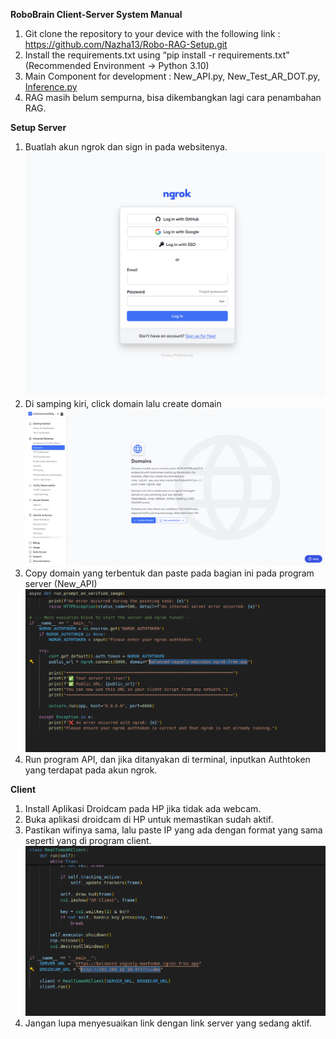 **RoboBrain Client-Server System Manual**

1. Git clone the repository to your device with the following link : https://github.com/Nazha13/Robo-RAG-Setup.git  
2. Install the requirements.txt using “pip install \-r requirements.txt” (Recommended Environment \-\> Python 3.10)  
3. Main Component for development : New\_API.py, New\_Test\_AR\_DOT.py, [Inference.py](http://Inference.py)  
4. RAG masih belum sempurna, bisa dikembangkan lagi cara penambahan RAG.  
   

**Setup Server**

1. Buatlah akun ngrok dan sign in pada websitenya.  
   ![](images/image1.png)  
2. Di samping kiri, click domain lalu create domain  
   ![](images/image2.png)  
3. Copy domain yang terbentuk dan paste pada bagian ini pada program server (New\_API)  
   ![](images/image3.png)  
4. Run program API, dan jika ditanyakan di terminal, inputkan Authtoken yang terdapat pada akun ngrok.

**Client**

1. Install Aplikasi Droidcam pada HP jika tidak ada webcam.  
2. Buka aplikasi droidcam di HP untuk memastikan sudah aktif.  
3. Pastikan wifinya sama, lalu paste IP yang ada dengan format yang sama seperti yang di program client.  
   ![](images/image4.png)  
4. Jangan lupa menyesuaikan link dengan link server yang sedang aktif.
